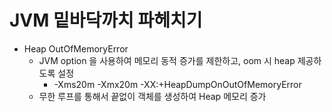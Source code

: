 # JVM 밑바닥까치 파헤치기
- Heap OutOfMemoryError
  - JVM option 을 사용하여 메모리 동적 증가를 제한하고, oom 시 heap 제공하도록 설정
    - -Xms20m -Xmx20m -XX:+HeapDumpOnOutOfMemoryError
  - 무한 루프를 통해서 끝없이 객체를 생성하여 Heap 메모리 증가